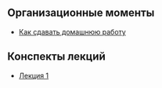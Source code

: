 ## Организационные моменты

- [Как сдавать домашнюю работу](https://github.com/Geekbrains-Frontend-Level-2/lectures/blob/master/homework.md)

## Конспекты лекций
- [Лекция 1](https://github.com/Geekbrains-Frontend-Level-2/lectures/blob/master/lecture1.md)
